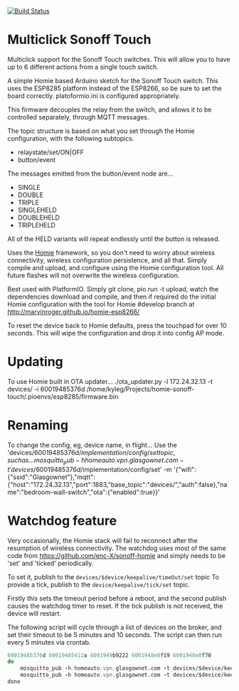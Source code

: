 [![Build Status](https://travis-ci.org/kylegordon/homie-sonoff-touch.svg?branch=master)](https://travis-ci.org/kylegordon/homie-sonoff-touch)

# Multiclick Sonoff Touch

Multiclick support for the Sonoff Touch switches. This will allow you to have up to 6 different actions from a single touch switch.

A simple Homie based Arduino sketch for the Sonoff Touch switch. This uses the ESP8285 platform instead of the ESP8266, so be sure to set the board correctly. platoformio.ini is configured appropriately.

This firmware decouples the relay from the switch, and allows it to be controlled separately, through MQTT messages.

The topic structure is based on what you set through the Homie configuration, with the following subtopics.

* relaystate/set/ON|OFF
* button/event

The messages emitted from the button/event node are...

* SINGLE
* DOUBLE
* TRIPLE
* SINGLEHELD
* DOUBLEHELD
* TRIPLEHELD

All of the HELD variants will repeat endlessly until the button is released.

Uses the [Homie](https://github.com/marvinroger/homie-esp8266/releases) framework, so you don't need to worry about wireless connectivity, wireless configuration persistence, and all that. Simply compile and upload, and configure using the Homie configuration tool.
All future flashes will not overwrite the wireless configuration.

Best used with PlatformIO. Simply git clone, pio run -t upload, watch the dependencies download and compile, and then if required do the initial Homie configuration with the tool for Homie #develop branch at http://marvinroger.github.io/homie-esp8266/

To reset the device back to Homie defaults, press the touchpad for over 10 seconds. This will wipe the configuration and drop it into config AP mode.

# Updating

To use Homie built in OTA updater...
./ota_updater.py -l 172.24.32.13 -t devices/ -i 60019485376d /home/kyleg/Projects/homie-sonoff-touch/.pioenvs/esp8285/firmware.bin

# Renaming

To change the config, eg, device name, in flight...
Use the 'devices/60019485376d/$implementation/config/set topic, such as...
mosquitto_pub -h homeauto.vpn.glasgownet.com -t 'devices/60019485376d/$implementation/config/set' -m '{"wifi":{"ssid":"Glasgownet"},"mqtt":{"host":"172.24.32.13","port":1883,"base_topic":"devices/","auth":false},"name":"bedroom-wall-switch","ota":{"enabled":true}}'

# Watchdog feature

Very occasionally, the Homie stack will fail to reconnect after the resumption of wireless connectivity. The watchdog uses most of the same code from https://github.com/enc-X/sonoff-homie and simply needs to be 'set' and 'ticked' periodically. 

To set it, publish to the ```devices/$device/keepalive/timeOut/set``` topic To provide a tick, publish to the ```device/keepalive/tick/set``` topic.

Firstly this sets the timeout period before a reboot, and the second publish causes the watchdog timer to reset. If the tick publish is not received, the device will restart.

The following script will cycle through a list of devices on the broker, and set their timeout to be 5 minutes and 10 seconds. The script can then run every 5 minutes via crontab.

```for device in 5ccf7faf5486 5ccf7faf630b 60019416854d 5ccf7fe9b845
60019485376d 60019485412a 6001949b9222 6001948e0f19 6001948e0f70
do
    mosquitto_pub -h homeauto.vpn.glasgownet.com -t devices/$device/keepalive/timeOut/set -m '610'
    mosquitto_pub -h homeauto.vpn.glasgownet.com -t devices/$device/keepalive/tick/set -m 'tick'
done
```
